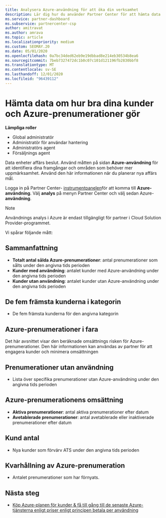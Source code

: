```yaml
---
title: Analysera Azure-användning för att öka din verksamhet
description: Lär dig hur du använder Partner Center för att hämta data om användningen av dina kunders Azure-prenumerationer. Data innehåller prenumerationer som säljs, i risk och som används.
ms.service: partner-dashboard
ms.subservice: partnercenter-csp
author: amitravat
ms.author: amrava
ms.topic: article
ms.localizationpriority: medium
ms.custom: SEOMAY.20
ms.date: 05/01/2020
ms.openlocfilehash: 0a7bc34ded62eb9e19dbbad8e214eb30534b8ea6
ms.sourcegitcommit: 7beb7327472dc1b0c07c101d121196fb2830bbf8
ms.translationtype: MT
ms.contentlocale: sv-SE
ms.lasthandoff: 12/01/2020
ms.locfileid: "96439112"
---
```

# <a name="get-data-about-how-well-your-customers-and-azure-subscriptions-are-doing"></a>Hämta data om hur bra dina kunder och Azure-prenumerationer gör



**Lämpliga roller**

- Global administratör
- Administratör för användar hantering
- Administratörs agent
- Försäljnings agent

Data enheter affärs beslut. Använd måtten på sidan **Azure-användning** för att identifiera dina framgångar och områden som behöver mer uppmärksamhet. Använd den här informationen när du planerar nya affärs mål.

Logga in på Partner Center- [instrumentpanelen](https://partner.microsoft.com/dashboard)för att komma till **Azure-användning**. Välj **analys** på menyn Partner Center och välj sedan Azure- **användning**.

> [!NOTE]
> Användnings analys i Azure är endast tillgängligt för partner i Cloud Solution Provider-programmet.

Vi spårar följande mått:

## <a name="summary"></a>Sammanfattning

- **Totalt antal sålda Azure-prenumerationer**: antal prenumerationer som sålts under den angivna tids perioden  
- **Kunder med användning**: antalet kunder med Azure-användning under den angivna tids perioden  
- **Kunder utan användning**: antalet kunder utan Azure-användning under den angivna tids perioden  

## <a name="top-5-customers-in-category"></a>De fem främsta kunderna i kategorin

- De fem främsta kunderna för den angivna kategorin  

## <a name="azure-subscriptions-at-risk"></a>Azure-prenumerationer i fara

Det här avsnittet visar den beräknade omsättnings risken för Azure-prenumerationer. Den här informationen kan användas av partner för att engagera kunder och minimera omsättningen

## <a name="subscriptions-without-usage"></a>Prenumerationer utan användning

- Lista över specifika prenumerationer utan Azure-användning under den angivna tids perioden  

## <a name="azure-subscription-churn"></a>Azure-prenumerationens omsättning

- **Aktiva prenumerationer**: antal aktiva prenumerationer efter datum  
- **Avetablerade prenumerationer**: antal avetablerade eller inaktiverade prenumerationer efter datum  

## <a name="customer-count"></a>Kund antal

- Nya kunder som förvärv ATS under den angivna tids perioden  

## <a name="azure-subscription-retention"></a>Kvarhållning av Azure-prenumeration

- Antalet prenumerationer som har förnyats.

 ## <a name="next-steps"></a>Nästa steg

- [Köp Azure-planen för kunder & få till gång till de senaste Azure-tjänsterna enligt priser enligt principen betala per användning](purchase-azure-plan.md)
